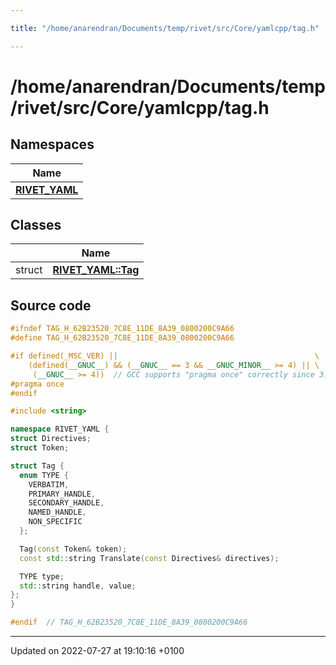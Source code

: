 ```yaml
---

title: "/home/anarendran/Documents/temp/rivet/src/Core/yamlcpp/tag.h"

---
```


# /home/anarendran/Documents/temp/rivet/src/Core/yamlcpp/tag.h



## Namespaces

| Name           |
| -------------- |
| **[RIVET_YAML](http://example.org/namespaces/namespacerivet__yaml/)**  |

## Classes

|                | Name           |
| -------------- | -------------- |
| struct | **[RIVET_YAML::Tag](http://example.org/classes/structrivet__yaml_1_1tag/)**  |




## Source code

```cpp
#ifndef TAG_H_62B23520_7C8E_11DE_8A39_0800200C9A66
#define TAG_H_62B23520_7C8E_11DE_8A39_0800200C9A66

#if defined(_MSC_VER) ||                                            \
    (defined(__GNUC__) && (__GNUC__ == 3 && __GNUC_MINOR__ >= 4) || \
     (__GNUC__ >= 4))  // GCC supports "pragma once" correctly since 3.4
#pragma once
#endif

#include <string>

namespace RIVET_YAML {
struct Directives;
struct Token;

struct Tag {
  enum TYPE {
    VERBATIM,
    PRIMARY_HANDLE,
    SECONDARY_HANDLE,
    NAMED_HANDLE,
    NON_SPECIFIC
  };

  Tag(const Token& token);
  const std::string Translate(const Directives& directives);

  TYPE type;
  std::string handle, value;
};
}

#endif  // TAG_H_62B23520_7C8E_11DE_8A39_0800200C9A66
```


-------------------------------

Updated on 2022-07-27 at 19:10:16 +0100
